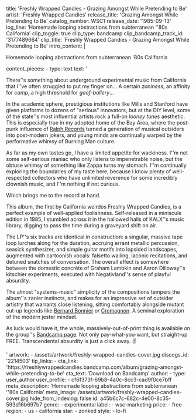 title: 'Freshly Wrapped Candies - Grazing Amongst While Pretending to Be'
artist: 'Freshly Wrapped Candies'
release_title: 'Grazing Amongst While Pretending to Be'
catalog_number: WSC1
release_date: '1985-09-13'
log_line: 'Homemade looping abstractions from subterranean ''80s California'
clip_toggle: true
clip_type: bandcamp
clip_bandcamp_track_id: '3177489664'
clip_title: 'Freshly Wrapped Candies - Grazing Amongst While Pretending to Be'
intro_content: |
  <p>Homemade looping abstractions from subterranean '80s California
  </p>
content_pieces:
  -
    type: text
    text: '<p>There''s something about underground experimental music from California that I''ve often struggled to put my finger on... A certain <i>zaniness</i>, an affinity for <i>camp</i>, a high threshold for <i>goof-ballery</i>...&nbsp;</p><p>In the academic sphere, prestigious institutions like Mills and Stanford have given platforms to dozens of "serious" innovators, but at the DIY level, some of the state''s most influential artists rock a full-on <i>looney tunes</i> aesthetic. This is especially true in my adopted home of the Bay Area, where the post-punk influence of <a href="https://www.discogs.com/label/11336-Ralph-Records" target="_blank">Ralph Records</a> turned a generation of musical outsiders into post-modern jokers, and young minds are continually warped by the performative whimsy of Burning Man culture.&nbsp;&nbsp;<br></p><p>As far as my own tastes go, I have a limited appetite for wackiness. I''m not some self-serious maniac who only listens to impenetrable noise, but the obtuse whimsy of something like Zappa turns my stomach. I''m continually exploring the boundaries of my taste here, because I know plenty of well-respected collectors who have unlimited reverence for some incredibly clownish music, and I''m nothing if not curious.&nbsp;</p><p>Which brings me to the record at hand.&nbsp;<br></p><p>This album, the first by California weirdos Freshly Wrapped Candies, is a perfect example of well-applied foolishness. Self-released in a miniscule edition in 1985, I stumbled across it in the hallowed halls of KALX''s music library, digging to pass the time during a graveyard shift on air.&nbsp;</p><p>The LP''s six tracks are identical in construction: a singular, massive tape loop lurches along for the duration, accruing errant metallic percussion, seasick synthesizer, and simple guitar motifs into lopsided landscapes, augmented with cartoonish vocals: falsetto wailing, laconic recitations, and detuned snatches of conversation. The overall effect is somewhere between the domestic concrète of Graham Lambkin and Aaron Dilloway''s kitschier experiments, executed with Negativland''s sense of playful absurdity.&nbsp;</p><p>The almost "systems-music" simplicity of the compositions tempers the album''s zanier instincts, and makes for an impressive set of outsider artistry that warrants close listening, sitting comfortably alongside mutant cut-up legends like <a href="https://www.discogs.com/Bernard-Bonnier-Casse-t%C3%AAte/release/726964" target="_blank">Bernard Bonnier</a>&nbsp;or <a href="https://www.discogs.com/Cromagnon-Cromagnon/master/53232" target="_blank">Cromagnon</a>. A seminal exploration of the modern jester mindset.&nbsp;</p><p>As luck would have it, the whole, massively-out-of-print thing is available on the group''s <a href="https://freshlywrappedcandies.bandcamp.com/album/grazing-amongst-while-pretending-to-be" target="_blank">Bandcamp page</a>. Not only pay-what-you-want, but straight-up FREE. Transcendental absurdity is just a click away. ✌️&nbsp;</p>'
artwork:
  - /assets/artwork/freshly-wrapped-candies-cover.jpg
discogs_id: '2214503'
tip_links:
  -
    cta_link: 'https://freshlywrappedcandies.bandcamp.com/album/grazing-amongst-while-pretending-to-be'
    cta_text: 'Download on Bandcamp'
author:
  -
    type: user_author
    user_profile:
      - cf6f373f-69b8-4a0c-8cc3-cad9f0ce7bff
meta_description: 'Homemade looping abstractions from subterranean ''80s California'
meta_image: /assets/artwork/freshly-wrapped-candies-cover.jpg
hide_from_indexing: false
id: a45b6c7c-682c-4e00-8c35-593d16b697b7
genre:
  - experimental
label:
  - wsc-marketing
price:
  - free
region:
  - us
  - california
star:
  - zonked
style:
  - lo-fi
